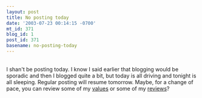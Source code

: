 ```yaml
---
layout: post
title: No posting today
date: '2003-07-23 00:14:15 -0700'
mt_id: 371
blog_id: 1
post_id: 371
basename: no-posting-today
---
```

<br />I shan't be posting today. I know I said earlier that blogging would be sporadic and then I blogged quite a bit, but today is all driving and tonight is all sleeping. Regular posting will resume tomorrow. Maybe, for a change of pace, you can review some of my <a href="/values/">values</a> or some of my <a href="/writings/reviews.cfm">reviews</a>?<br /><br /><br />
